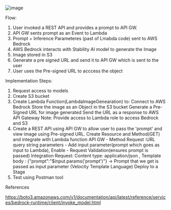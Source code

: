 

![image](https://github.com/user-attachments/assets/7dabafec-a908-4c95-b2f7-c11f52de9afb)

Flow:
1. User invoked a REST API and provides a prompt to API GW.
2. API GW sents prompt as an Event to Lambda
3. Prompt + Inference Parameteres (past of Lmabda code) sent to AWS Bedrock
4. AWS Bedrock interacts with Stability AI model to generate the Image
5. Image stored in S3
6. Generate a pre signed URL and send it to API GW which is sent to the user
7. User uses the Pre-signed URL to acccess the object

Implementation Steps:

1. Request access to models
2. Create S3 bucket
3. Create Lambda Function(LambdaImageGenearation) to:
   Connect to AWS Bedrock
   Store the image as an Object in the S3 bucket
   Generate a Pre-Signed URL for image generated
   Send the URL as a response to AWS API Gateway
   Note: Provide access to Lambda role to access Bedrock and S3
5. Create a REST API using API GW to allow user to pass the 'prompt' and view image using Pre-signed URL.
   Create Resource and Method(GET) and integrate with Lambda function
   API GW - Method Request :URL query string parameters - Add input parameter(prompt which goes as input to Lambda), Enable - Request Validation(ensures prompt is passed)
            Integration Request: Content type: application/json , Template body : {"prompt":"$input.params('prompt')"} -> Prompt that we get is passed as input parameter (Velocity Template Language)
   Deploy to a Stage
7. Test using Postman tool


References

https://boto3.amazonaws.com/v1/documentation/api/latest/reference/services/bedrock-runtime/client/invoke_model.html

